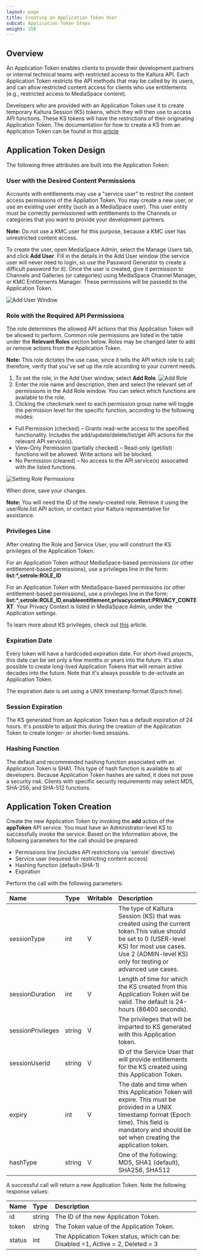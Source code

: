 ```yaml
---
layout: page
title: Creating an Application Token User
subcat: Application Token Steps
weight: 150
---
```


## Overview  

An Application Token enables clients to provide their development partners or internal technical teams with restricted access to the Kaltura API. Each Application Token restricts the API methods that may be called by its users, and can allow restricted content access for clients who use entitlements (e.g., restricted access to MediaSpace content).

Developers who are provided with an Application Token use it to create temporary Kaltura Session (KS) tokens, which they will then use to access API functions. These KS tokens will have the restrictions of their originating Application Token. The documentation for how to create a KS from an Application Token can be found in this [article](https://knowledge.kaltura.com/node/1280)

## Application Token Design  

The following three attributes are built into the Application Token:

### User with the Desired Content Permissions   

Accounts with entitlements may use a "service user" to restrict the content access permissions of the Appliation Token. You may create a new user, or use an existing user entity (such as a MediaSpace user). This user entity must be correctly permissioned with entitlements to the Channels or categories that you want to provide your development partners.

**Note:** Do not use a KMC user for this purpose, because a KMC user has unrestricted content access.

To create the user, open MediaSpace Admin, select the Manage Users tab, and click **Add User**. Fill in the details in the Add User window (the service user will never need to login, so use the Password Generator to create a difficult password for it). Once the user is created, give it permission to Channels and Galleries (or categories) using MediaSpace Channel Manager, or KMC Entitlements Manager. These permissions will be passedd to the Application Token.

![Add User Window](./images/adduser1.png)


### Role with the Required API Permissions  

The role determines the allowed API actions that this Application Token will be allowed to perform. Common role permissions are listed in the table under the **Relevant Roles** section below. Roles may be changed later to add or remove actions from the Application Token.

**Note:** This role dictates the use case, since it tells the API which role to call; therefore, verify that you've set up the role according to your current needs.

1. To set the role, in the Add User window, select **Add Role**. 
 ![Add Role](./images/roles1.PNG)
2. Enter the role name and description, then and select the relevant set of permissions in the Add Role window. You can select which functions are available to the role. 
3. Clicking the checkmark next to each permission group name will toggle the permission level for the specific function, according to the following modes:

 * Full Permission (checked) – Grants read-write access to the specified functionality. Includes the add/update/delete/list/get API actions for the relevant API service(s).
 * View-Only Permission (partially checked) – Read-only (get/list) functions will be allowed. Write actions will be blocked.
 * No Permission (cleared) – No access to the API service(s) assocaited with the listed functions.

 ![Setting Role Permissions](./images/roles2.PNG)

When done, save your changes.

**Note:** You will need the ID of the newly-created role. Retrieve it using the userRole.list API action, or contact your Kaltura representative for assistance.

### Privileges Line

After creating the Role and Service User, you will construct the KS privileges of the Application Token.

For an Application Token *without* MediaSpace-based permissions (or other entitlement-based permissions), use a privileges line in the form: **list:\*,setrole:ROLE_ID**

For an Application Token with MediaSpace-based permissions (or other entitlement-based permissions), use a privileges line in the form: **list:\*,setrole:ROLE_ID,enableentitlement,privacycontext:PRIVACY_CONTEXT**. Your Privacy Context is listed in MediaSpace Admin, under the Application settings.

To learn more about KS privileges, check out [this](https://knowledge.kaltura.com/kalturas-api-authentication-and-security) article.


### Expiration Date

Every token will have a hardcoded expiration date. For short-lived projects, this date can be set only a few months or years into the future. It's also possible to create long-lived Application Tokens that will remain active decades into the future. Note that it's always possible to de-activate an Application Token.

The expiration date is set using a UNIX timestamp format (Epoch time).

### Session Expiration

The KS generated from an Application Token has a default expiration of 24 hours. It's possible to adjust this during the creation of the Application Token to create longer- or shorter-lived sessions.

### Hashing Function  

The default and recommended hashing function associated with an Application Token is SHA1. This type of hash function is available to all developers. Because Application Token hashes are salted, it does not pose a security risk. Clients with specific security requirements may select MD5, SHA-256, and SHA-512 functions.

## Application Token Creation

Create the new Application Token by invoking the **add** action of the **appToken** API service. You must have an Administrator-level KS to successfully invoke the service. Based on the information above, the following parameters for the call should be prepared:

* Permissions line (includes API restrictions via 'setrole' directive)
* Service user (required for restricting content access)
* Hashing function (default=SHA-1)
* Expiration 

Perform the call with the following parameters:

| Name        | Type | Writable | Description|
|:------------ |:------------------|:------------------|:------------------|
| sessionType  | int | V         |	The type of Kaltura Session (KS) that was created using the current token.This value should be set to 0 (USER-level KS) for most use cases. Use 2 (ADMIN-level KS) only for testing or advanced use cases. |
| sessionDuration  | int | V         |	Length of time for which the KS created from this Application Token will be valid. The default is 24-hours (86400 seconds). | 
| sessionPrivileges  | string | V         |	The privileges that will be imparted to KS generated with this Application token. |
| sessionUserId  | string | V         |	ID of the Service User that will provide entitlements for the KS created using this Application Token.  | 
| expiry  | int | V         |	The date and time when this Application Token will expire. This must be provided in a UNIX timestamp format (Epoch time). This field is mandatory and should be set when creating the application token. | 
| hashType  | string | V         |	One of the following:	MD5, SHA1 (default), SHA256, SHA512| 

A successful call will return a new Application Token. Note the following response values:

| Name        | Type  | Description|
|:------------ |:------------------|:------------------|
| id  | string | The ID of the new Application Token.  | 
| token  | string |	The Token value of the Application Token. | 
| status  | int | The Application Token status, which can be: Disabled =1, Active = 2, Deleted = 3 |
